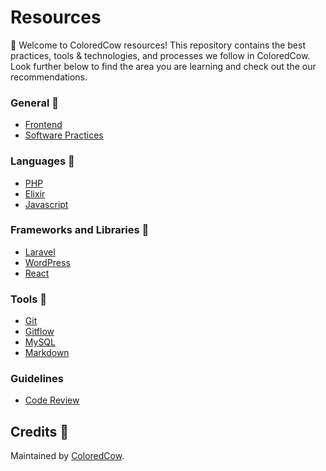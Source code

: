 # Resources
:wave: Welcome to ColoredCow resources! This repository contains the best practices, tools & technologies, and processes we follow in ColoredCow. Look further below to find the area you are learning and check out the our recommendations.


### General :star2:

- [Frontend](frontend/)
- [Software Practices](software-practices/)

### Languages :ice_cream:

- [PHP](php/)
- [Elixir](elixir/)
- [Javascript](javascript/)

### Frameworks and Libraries :rocket:

- [Laravel](laravel/)
- [WordPress](wordpress/)
- [React](react/)

### Tools :nut_and_bolt:

- [Git](git/)
- [Gitflow](git/gitflow/)
- [MySQL](mysql/)
- [Markdown](git/MARKDOWN.md)

### Guidelines

- [Code Review](guidelines/code-review#guidelines-for-conducting-code-review)

## Credits :raised_hands:

Maintained by [ColoredCow](https://coloredcow.com).
